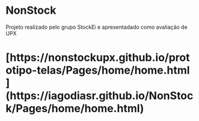 # NonStock
Projeto realizado pelo grupo StockEi e apresentadado como avaliação de UPX 

<h1> [https://nonstockupx.github.io/prototipo-telas/Pages/home/home.html ](https://iagodiasr.github.io/NonStock/Pages/home/home.html)</h1>
